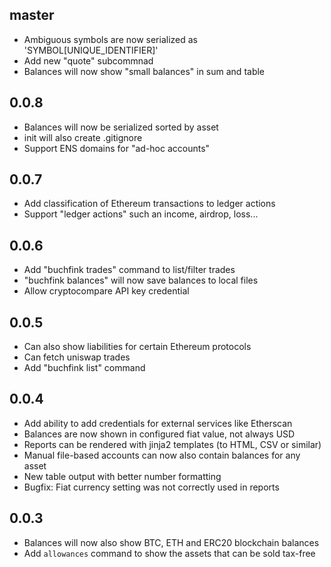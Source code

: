 master
------

* Ambiguous symbols are now serialized as 'SYMBOL[UNIQUE_IDENTIFIER]'
* Add new "quote" subcommnad
* Balances will now show "small balances" in sum and table

0.0.8
-----

* Balances will now be serialized sorted by asset
* init will also create .gitignore
* Support ENS domains for "ad-hoc accounts"

0.0.7
-----

* Add classification of Ethereum transactions to ledger actions
* Support "ledger actions" such an income, airdrop, loss...

0.0.6
-----

* Add "buchfink trades" command to list/filter trades
* "buchfink balances" will now save balances to local files
* Allow cryptocompare API key credential

0.0.5
------

* Can also show liabilities for certain Ethereum protocols
* Can fetch uniswap trades
* Add "buchfink list" command

0.0.4
-----

* Add ability to add credentials for external services like Etherscan
* Balances are now shown in configured fiat value, not always USD
* Reports can be rendered with jinja2 templates (to HTML, CSV or similar)
* Manual file-based accounts can now also contain balances for any asset
* New table output with better number formatting
* Bugfix: Fiat currency setting was not correctly used in reports

0.0.3
-----

* Balances will now also show BTC, ETH and ERC20 blockchain balances
* Add `allowances` command to show the assets that can be sold tax-free
